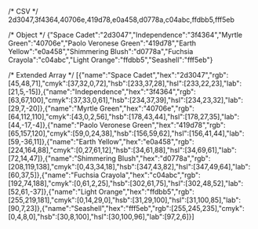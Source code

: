 


/* CSV */
2d3047,3f4364,40706e,419d78,e0a458,d0778a,c04abc,ffdbb5,fff5eb

/* Object */
{"Space Cadet":"2d3047","Independence":"3f4364","Myrtle Green":"40706e","Paolo Veronese Green":"419d78","Earth Yellow":"e0a458","Shimmering Blush":"d0778a","Fuchsia Crayola":"c04abc","Light Orange":"ffdbb5","Seashell":"fff5eb"}

/* Extended Array */
[{"name":"Space Cadet","hex":"2d3047","rgb":[45,48,71],"cmyk":[37,32,0,72],"hsb":[233,37,28],"hsl":[233,22,23],"lab":[21,5,-15]},{"name":"Independence","hex":"3f4364","rgb":[63,67,100],"cmyk":[37,33,0,61],"hsb":[234,37,39],"hsl":[234,23,32],"lab":[29,7,-20]},{"name":"Myrtle Green","hex":"40706e","rgb":[64,112,110],"cmyk":[43,0,2,56],"hsb":[178,43,44],"hsl":[178,27,35],"lab":[44,-17,-4]},{"name":"Paolo Veronese Green","hex":"419d78","rgb":[65,157,120],"cmyk":[59,0,24,38],"hsb":[156,59,62],"hsl":[156,41,44],"lab":[59,-36,11]},{"name":"Earth Yellow","hex":"e0a458","rgb":[224,164,88],"cmyk":[0,27,61,12],"hsb":[34,61,88],"hsl":[34,69,61],"lab":[72,14,47]},{"name":"Shimmering Blush","hex":"d0778a","rgb":[208,119,138],"cmyk":[0,43,34,18],"hsb":[347,43,82],"hsl":[347,49,64],"lab":[60,37,5]},{"name":"Fuchsia Crayola","hex":"c04abc","rgb":[192,74,188],"cmyk":[0,61,2,25],"hsb":[302,61,75],"hsl":[302,48,52],"lab":[52,61,-37]},{"name":"Light Orange","hex":"ffdbb5","rgb":[255,219,181],"cmyk":[0,14,29,0],"hsb":[31,29,100],"hsl":[31,100,85],"lab":[90,7,23]},{"name":"Seashell","hex":"fff5eb","rgb":[255,245,235],"cmyk":[0,4,8,0],"hsb":[30,8,100],"hsl":[30,100,96],"lab":[97,2,6]}]